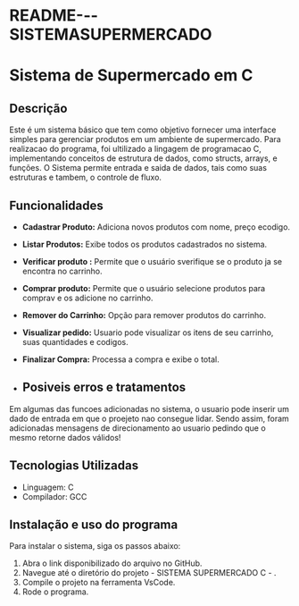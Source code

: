 # README---SISTEMASUPERMERCADO
# Sistema de Supermercado em C

## Descrição
Este é um sistema básico que tem como objetivo fornecer uma interface simples para gerenciar produtos em um ambiente de supermercado. Para realizacao do programa, foi ultilizado a lingagem de programacao C, implementando conceitos de estrutura de dados, como structs, arrays, e funções. O Sistema permite entrada e saida de dados, tais como suas estruturas e tambem,  o controle de fluxo. 

## Funcionalidades
- **Cadastrar Produto:** Adiciona novos produtos com nome, preço ecodigo.
- **Listar Produtos:** Exibe todos os produtos cadastrados no sistema.
- **Verificar produto :** Permite que o usuário sverifique se o produto ja se encontra no carrinho.
- **Comprar produto:** Permite que o usuário selecione produtos para comprav  e os adicione no carrinho.
- **Remover do Carrinho:** Opção para remover produtos do carrinho.
-  **Visualizar pedido:** Usuario pode visualizar os itens de seu carrinho, suas quantidades e codigos.
- **Finalizar Compra:** Processa a compra e exibe o total.


- ## Posiveis erros e tratamentos
Em algumas das funcoes adicionadas no sistema, o usuario pode inserir um dado de entrada em que o proejeto nao consegue lidar. Sendo assim, foram adicionadas mensagens de direcionamento ao usuario pedindo que o mesmo retorne dados válidos! 


## Tecnologias Utilizadas
- Linguagem: C
- Compilador: GCC

## Instalação e uso do programa
Para instalar o sistema, siga os passos abaixo:

1. Abra o link disponibilizado do arquivo no GitHub.
2. Navegue até o diretório do projeto - SISTEMA SUPERMERCADO C - .
3. Compile o projeto na ferramenta VsCode.
4. Rode o programa.



